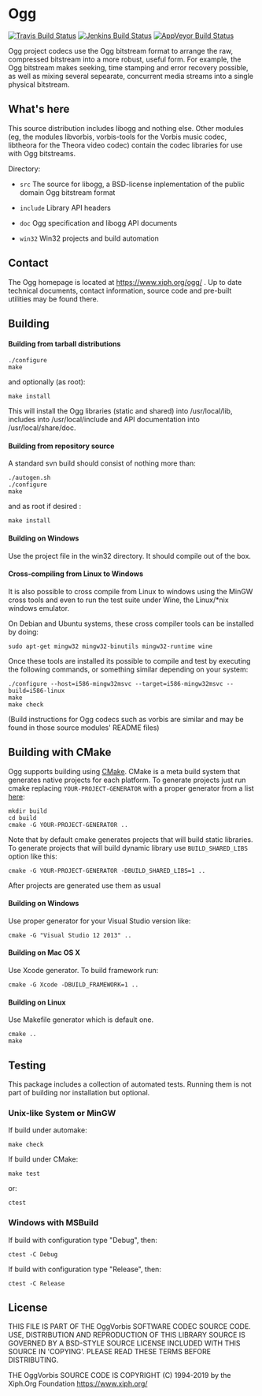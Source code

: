 # Ogg

[![Travis Build Status](https://travis-ci.org/xiph/ogg.svg?branch=master)](https://travis-ci.org/xiph/ogg)
[![Jenkins Build Status](https://mf4.xiph.org/jenkins/job/libogg/badge/icon)](https://mf4.xiph.org/jenkins/job/libogg/)
[![AppVeyor Build Status](https://ci.appveyor.com/api/projects/status/github/xiph/ogg?branch=master&svg=true)](https://ci.appveyor.com/project/rillian/ogg)

Ogg project codecs use the Ogg bitstream format to arrange the raw,
compressed bitstream into a more robust, useful form. For example,
the Ogg bitstream makes seeking, time stamping and error recovery
possible, as well as mixing several sepearate, concurrent media
streams into a single physical bitstream.

## What's here ##
This source distribution includes libogg and nothing else. Other modules
(eg, the modules libvorbis, vorbis-tools for the Vorbis music codec,
libtheora for the Theora video codec) contain the codec libraries for
use with Ogg bitstreams.

Directory:

- `src` The source for libogg, a BSD-license inplementation of the public domain Ogg bitstream format

- `include` Library API headers

- `doc` Ogg specification and libogg API documents

- `win32` Win32 projects and build automation

## Contact ##

The Ogg homepage is located at https://www.xiph.org/ogg/ .
Up to date technical documents, contact information, source code and
pre-built utilities may be found there.

## Building ##

#### Building from tarball distributions ####

    ./configure
    make

and optionally (as root):

    make install

This will install the Ogg libraries (static and shared) into
/usr/local/lib, includes into /usr/local/include and API
documentation into /usr/local/share/doc.

#### Building from repository source ####

A standard svn build should consist of nothing more than:

    ./autogen.sh
    ./configure
    make

and as root if desired :

    make install

#### Building on Windows ####

Use the project file in the win32 directory. It should compile out of the box.

#### Cross-compiling from Linux to Windows ####

It is also possible to cross compile from Linux to windows using the MinGW
cross tools and even to run the test suite under Wine, the Linux/*nix
windows emulator.

On Debian and Ubuntu systems, these cross compiler tools can be installed
by doing:

    sudo apt-get mingw32 mingw32-binutils mingw32-runtime wine

Once these tools are installed its possible to compile and test by
executing the following commands, or something similar depending on
your system:

    ./configure --host=i586-mingw32msvc --target=i586-mingw32msvc --build=i586-linux
    make
    make check

(Build instructions for Ogg codecs such as vorbis are similar and may
be found in those source modules' README files)

## Building with CMake ##

Ogg supports building using [CMake](http://www.cmake.org/). CMake is a meta build system that generates native projects for each platform.
To generate projects just run cmake replacing `YOUR-PROJECT-GENERATOR` with a proper generator from a list [here](http://www.cmake.org/cmake/help/v3.2/manual/cmake-generators.7.html):

    mkdir build
    cd build
    cmake -G YOUR-PROJECT-GENERATOR ..

Note that by default cmake generates projects that will build static libraries.
To generate projects that will build dynamic library use `BUILD_SHARED_LIBS` option like this:

    cmake -G YOUR-PROJECT-GENERATOR -DBUILD_SHARED_LIBS=1 ..

After projects are generated use them as usual

#### Building on Windows ####

Use proper generator for your Visual Studio version like:

    cmake -G "Visual Studio 12 2013" ..

#### Building on Mac OS X ####

Use Xcode generator. To build framework run:

    cmake -G Xcode -DBUILD_FRAMEWORK=1 ..

#### Building on Linux ####

Use Makefile generator which is default one.

    cmake ..
    make

## Testing ##

This package includes a collection of automated tests.
Running them is not part of building nor installation but optional.

### Unix-like System or MinGW ###

If build under automake:

    make check

If build under CMake:

    make test

or:

    ctest

### Windows with MSBuild ###

If build with configuration type "Debug", then:

    ctest -C Debug

If build with configuration type "Release", then:

    ctest -C Release

## License ##

THIS FILE IS PART OF THE OggVorbis SOFTWARE CODEC SOURCE CODE.
USE, DISTRIBUTION AND REPRODUCTION OF THIS LIBRARY SOURCE IS
GOVERNED BY A BSD-STYLE SOURCE LICENSE INCLUDED WITH THIS SOURCE
IN 'COPYING'. PLEASE READ THESE TERMS BEFORE DISTRIBUTING.

THE OggVorbis SOURCE CODE IS COPYRIGHT (C) 1994-2019
by the Xiph.Org Foundation https://www.xiph.org/
